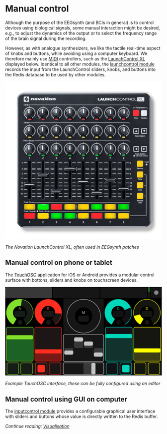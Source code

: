 # Manual control

Although the purpose of the EEGsynth (and BCIs in general) is to control devices using biological signals, some manual interaction might be desired, e.g., to adjust the dynamics of the output or to select the frequency range of the brain signal during the recording.

However, as with analogue synthesizers, we like the tactile real-time aspect of knobs and buttons, while avoiding using a computer keyboard. We therefore mainly use [MIDI](midi.md) controllers, such as the [LaunchControl XL](https://global.novationmusic.com/launch/launch-control-xl) displayed below. Identical to all other modules, the [launchcontrol module](../src/module/launchcontrol) records the input from the LaunchControl sliders, knobs, and buttons into the Redis database to be used by other modules.

![](figures/launch-control-xl.png)

_The Novation LaunchControl XL, often used in EEGsynth patches_

## Manual control on phone or tablet

The [TouchOSC](https://hexler.net/products/touchosc) application for iOS or Android provides a modular control surface with bottons, sliders and knobs on touchscreen devices.

![](figures/touchosc.png)

_Example TouchOSC interface, these can be fully configured using an editor_

## Manual control using GUI on computer

The [inputcontrol module](../src/module/inputcontrol) provides a configurable graphical user interface with sliders and buttons whose value is directly written to the Redis buffer.

_Continue reading: [Visualisation](visualisation.md)_
